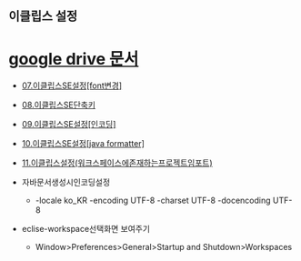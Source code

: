 ## 이클립스 설정
  # [google drive 문서](https://drive.google.com/drive/folders/1bTqyPV9LQt8vly7V_bixG2kpu6THkB7w)
   * [07.이클립스SE설정[font변경]](https://docs.google.com/document/d/1Pan78KDhV74hd6OWUDaZdnQLbtfyjbPf/edit?usp=sharing&ouid=107171148961846772106&rtpof=true&sd=true)
   * [08.이클립스SE단축키](https://docs.google.com/document/d/1Qm1Zl-rmxSCbMFhZkbnjrhUfMHlQ1TYt/edit?usp=sharing&ouid=107171148961846772106&rtpof=true&sd=true)
   * [09.이클립스SE설정[인코딩]](https://docs.google.com/document/d/1O7S0CRDE5JBKZeZjfEbmjw1zfIbDfaEV/edit?usp=sharing&ouid=107171148961846772106&rtpof=true&sd=true)
   * [10.이클립스SE설정[java formatter]](https://docs.google.com/document/d/1OxIYSQNdohV1FOGcU5OJ3LP-6sp8-Z4v/edit?usp=sharing&ouid=107171148961846772106&rtpof=true&sd=true)
   * [11.이클립스설정(워크스페이스에존재하는프로젝트임포트)](https://drive.google.com/file/d/1f05rti94yhQMnt_zIL-pEMWfytca0CUJ/view?usp=sharing)
      
   * 자바문서생성시인코딩설정
      + -locale ko_KR -encoding UTF-8 -charset UTF-8 -docencoding UTF-8
   * eclise-workspace선택화면 보여주기
      + Window>Preferences>General>Startup and Shutdown>Workspaces

   

